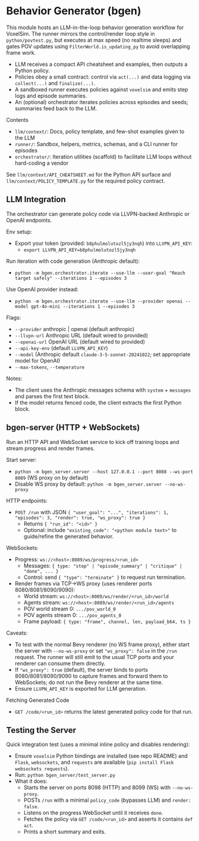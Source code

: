 # Behavior Generator (bgen)

This module hosts an LLM-in-the-loop behavior generation workflow for VoxelSim. The runner mirrors the control/render loop style in `python/povtest.py`, but executes at max speed (no realtime sleeps) and gates POV updates using `FilterWorld.is_updating_py` to avoid overlapping frame work.

- LLM receives a compact API cheatsheet and examples, then outputs a Python policy.
- Policies obey a small contract: control via `act(...)` and data logging via `collect(...)` and `finalize(...)`.
- A sandboxed runner executes policies against `voxelsim` and emits step logs and episode summaries.
- An (optional) orchestrator iterates policies across episodes and seeds; summaries feed back to the LLM.

Contents
- `llm/context/`: Docs, policy template, and few-shot examples given to the LLM
- `runner/`: Sandbox, helpers, metrics, schemas, and a CLI runner for episodes
- `orchestrator/`: Iteration utilities (scaffold) to facilitate LLM loops without hard-coding a vendor

See `llm/context/API_CHEATSHEET.md` for the Python API surface and `llm/context/POLICY_TEMPLATE.py` for the required policy contract.

## LLM Integration

The orchestrator can generate policy code via LLVPN-backed Anthropic or OpenAI endpoints.

Env setup:
- Export your token (provided: `b8phulmolutozl5jy3nqh`) into `LLVPN_API_KEY`:
  - `export LLVPN_API_KEY=b8phulmolutozl5jy3nqh`

Run iteration with code generation (Anthropic default):
- `python -m bgen.orchestrator.iterate --use-llm --user-goal "Reach target safely" --iterations 1 --episodes 3`

Use OpenAI provider instead:
- `python -m bgen.orchestrator.iterate --use-llm --provider openai --model gpt-4o-mini --iterations 1 --episodes 3`

Flags:
- `--provider` anthropic | openai (default anthropic)
- `--llvpn-url` Anthropic URL (default wired to provided)
- `--openai-url` OpenAI URL (default wired to provided)
- `--api-key-env` (default `LLVPN_API_KEY`)
- `--model` (Anthropic default `claude-3-5-sonnet-20241022`; set appropriate model for OpenAI)
- `--max-tokens`, `--temperature`

Notes:
- The client uses the Anthropic messages schema with `system` + `messages` and parses the first text block.
- If the model returns fenced code, the client extracts the first Python block.

## bgen-server (HTTP + WebSockets)

Run an HTTP API and WebSocket service to kick off training loops and stream progress and render frames.

Start server:
- `python -m bgen_server.server --host 127.0.0.1 --port 8088 --ws-port 8089` (WS proxy on by default)
- Disable WS proxy by default: `python -m bgen_server.server --no-ws-proxy`

HTTP endpoints:
- `POST /run` with JSON `{ "user_goal": "...", "iterations": 1, "episodes": 3, "render": true, "ws_proxy": true }`
  - Returns `{ "run_id": "<id>" }`
  - Optional: include `"existing_code": "<python module text>"` to guide/refine the generated behavior.

WebSockets:
- Progress: `ws://<host>:8089/ws/progress/<run_id>`
  - Messages: `{ type: "step" | "episode_summary" | "critique" | "done", ... }`
  - Control: send `{ "type": "terminate" }` to request run termination.
- Render frames via TCP→WS proxy (uses renderer ports 8080/8081/8090/9090):
  - World stream: `ws://<host>:8089/ws/render/<run_id>/world`
  - Agents stream: `ws://<host>:8089/ws/render/<run_id>/agents`
  - POV world stream 0: `.../pov_world_0`
  - POV agents stream 0: `.../pov_agents_0`
  - Frame payload: `{ type: "frame", channel, len, payload_b64, ts }`

Caveats:
- To test with the normal Bevy renderer (no WS frame proxy), either start the server with `--no-ws-proxy` or set `"ws_proxy": false` in the `/run` request. The runner will still emit to the usual TCP ports and your renderer can consume them directly.
- If `"ws_proxy": true` (default), the server binds to ports 8080/8081/8090/9090 to capture frames and forward them to WebSockets; do not run the Bevy renderer at the same time.
- Ensure `LLVPN_API_KEY` is exported for LLM generation.

Fetching Generated Code
- `GET /code/<run_id>` returns the latest generated policy code for that run.

## Testing the Server

Quick integration test (uses a minimal inline policy and disables rendering):

- Ensure `voxelsim` Python bindings are installed (see repo README) and `Flask`, `websockets`, and `requests` are available (`pip install Flask websockets requests`).
- Run: `python bgen_server/test_server.py`
- What it does:
  - Starts the server on ports 8098 (HTTP) and 8099 (WS) with `--no-ws-proxy`.
  - POSTs `/run` with a minimal `policy_code` (bypasses LLM) and `render: false`.
  - Listens on the progress WebSocket until it receives `done`.
  - Fetches the policy via `GET /code/<run_id>` and asserts it contains `def act`.
  - Prints a short summary and exits.
